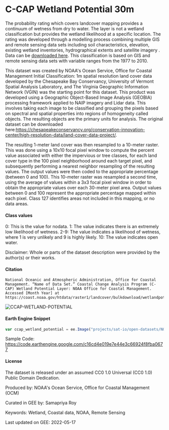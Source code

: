 # C-CAP Wetland Potential 30m
The probability rating which covers landcover mapping provides a continuum of wetness from dry to water. The layer is not a wetland classification but provides the wetland likelihood at a specific location. The rating was developed through a modelling process combining multiple GIS and remote sensing data sets including soil characteristics, elevation, existing wetland inventories, hydrographical extents and satellite imagery . Data can be [downloaded here](https://coast.noaa.gov/htdata/raster1/landcover/bulkdownload/wetlandpotential/). This classification is based on GIS and remote sensing data sets with variable ranges from the 1977 to 2010.

This dataset was created by NOAA's Ocean Service, Office for Coastal Management Initial Classification: 1m spatial resolution land cover data developed by the Chesapeake Bay Conservancy, University of Vermont Spatial Analysis Laboratory, and The Virginia Geographic Information Network (VGIN) was the starting point for this dataset. This product was developed using a Geographic Object-Based Image Analysis (GEOBIA) processing framework applied to NAIP imagery and Lidar data. This involves taking each image to be classified and grouping the pixels based on spectral and spatial properties into regions of homogeneity called objects. The resulting objects are the primary units for analysis. The original dataset can be downloaded here:https://chesapeakeconservancy.org/conservation-innovation-center/high-resolution-data/land-cover-data-project/.

The resulting 1-meter land cover was then resampled to a 10-meter raster. This was done using a 10x10 focal pixel window to compute the percent value associated with either the impervious or tree classes, for each land cover type in the 100 pixel neighborhood around each target pixel, and subsequently performing a nearest neighbor resampling of the resulting values. The output values were then coded to the appropriate percentage (between 0 and 100). This 10-meter raster was resampled a second time, using the average of values within a 3x3 focal pixel window in order to obtain the appropriate values over each 30-meter pixel area. Output values between 0 and 100 represent the appropriate percentage mapped within each pixel. Class 127 identifies areas not included in this mapping, or no data areas.

#### Class values

0: This is the value for nodata.
1: The value indicates there is an extremely low likelihood of wetness.
2-9: The value indicates a likelihood of wetness, where 1 is very unlikely and 9 is highly likely.
10: The value indicates open water.

Disclaimer: Whole or parts of the dataset description were provided by the author(s) or their works.


#### Citation

```
National Oceanic and Atmospheric Administration, Office for Coastal Management. “Name of Data Set.” Coastal Change Analysis Program (C-
CAP) Wetland Potential Layer: NOAA Office for Coastal Management. Accessed [Month Year] at https://coast.noaa.gov/htdata/raster1/landcover/bulkdownload/wetlandpotential/.
```

![CCAP-WETLAND-POTENTIAL](https://user-images.githubusercontent.com/6677629/177845289-596fa19e-d5eb-4ab2-b876-dbaf857d57f7.gif)

#### Earth Engine Snippet

```js
var ccap_wetland_potential = ee.Image("projects/sat-io/open-datasets/NOAA/conus_ccap_wetland_potential");
```

Sample Code: https://code.earthengine.google.com/c16cd4e019e7e44e3c66924f8fba0677


#### License

The dataset is released under an assumed CC0 1.0 Universal (CC0 1.0) Public Domain Dedication.

Produced by: NOAA's Ocean Service, Office for Coastal Management (OCM)

Curated in GEE by: Samapriya Roy

Keywords: Wetland, Coastal data, NOAA, Remote Sensing

Last updated on GEE: 2022-05-17
